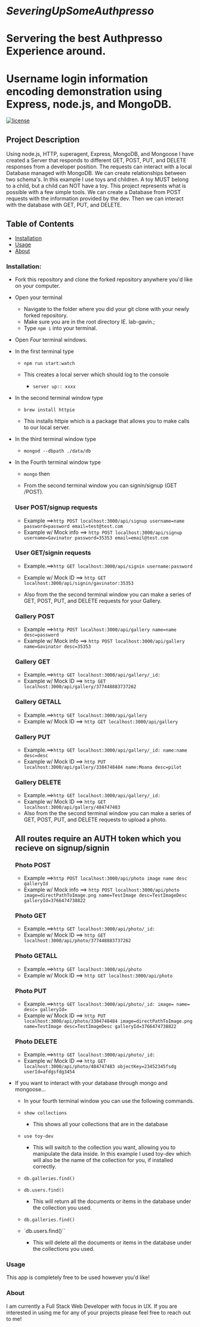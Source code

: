 # *SeveringUpSomeAuthpresso*
# Servering the best Authpresso Experience around.

# Username login information encoding demonstration using Express, node.js, and MongoDB.
[![license](https://img.shields.io/github/license/mashape/apistatus.svg)]()

## Project Description
Using node.js, HTTP, superagent, Express, MongoDB, and Mongoose I have created a Server that responds to different GET, POST, PUT, and DELETE responses from a developer position. The requests can interact with a local Database managed with MongoDB. We can create relationships between two schema's. In this example I use toys and children. A toy MUST belong to a child, but a child can NOT have a toy. This project represents what is possible with a few simple tools. We can create a Database from POST requests with the information provided by the dev. Then we can interact with the database with GET, PUT, and DELETE.

## Table of Contents
+ [Installation](#installation)
+ [Usage](#Usage)
+ [About](#About)

### Installation:
+ Fork this repository and clone the forked repository anywhere you'd like on your computer.
<!-- hope this works -->
+ Open your terminal
  + Navigate to the folder where you did your git clone with your newly forked repository.
  + Make sure you are in the root directory IE. lab-gavin.;
  + Type `npm i` into your terminal.
+ Open *Four* terminal windows.
+ In the first terminal type
  + `npm run start:watch`

  + This creates a local server which should log to the console
    + `server up:: xxxx`

+ In the second terminal window type
  + `brew install httpie`

  + This installs httpie which is a package that allows you to make calls to our local server.

+ In the third terminal window type
    + `mongod --dbpath ./data/db`

+ In the Fourth terminal window type
  + `mongo` then

  + From the second terminal window you can signin/signup (GET /POST).
  ### User POST/signup requests
  + Example ==>`http POST localhost:3000/api/signup username=name password=password email=test@test.com`
  + Example w/ Mock info ==> `http POST localhost:3000/api/signup username=Gavinator password=35353 email=email@test.com`

  ### User GET/signin requests
  + Example.==>`http GET localhost:3000/api/signin username:password`
  + Example w/ Mock ID ==> `http GET localhost:3000/api/signin/gavinator:35353`



  + Also from the the second terminal window you can make a series of GET, POST, PUT, and DELETE requests for your Gallery.
  ### Gallery POST
  + Example ==>`http POST localhost:3000/api/gallery name=name desc=password`
  + Example w/ Mock info ==> `http POST localhost:3000/api/gallery name=Gavinator desc=35353`

  ### Gallery GET
  + Example.==>`http GET localhost:3000/api/gallery/_id:`
  + Example w/ Mock ID ==> `http GET localhost:3000/api/gallery/377448883737262`

  ### Gallery GETALL
  + Example.==>`http GET localhost:3000/api/gallery`
  + Example w/ Mock ID ==> `http GET localhost:3000/api/gallery`

  ### Gallery PUT
  + Example.==>`http GET localhost:3000/api/gallery/_id: name:name desc=desc`
  + Example w/ Mock ID ==> `http PUT localhost:3000/api/gallery/3384748484 name:Moana desc=pilot`

  ### Gallery DELETE
  + Example.==>`http GET localhost:3000/api/gallery/_id:`
  + Example w/ Mock ID ==> `http GET localhost:3000/api/gallery/484747483`


  <!-- ## Example Requests
  * **POST /api/toy** (requires bearer auth token)
  `https://localhost:8080/api/toy`
  ```js
  <!-- Example Body -->
  <!-- {
    "name": "barney,
    "desc": "purple dino"
  } -->

  + Also from the the second terminal window you can make a series of GET, POST, PUT, and DELETE requests to upload a photo.

  ## All routes require an AUTH token which you recieve on signup/signin
  ### Photo POST
  + Example ==>`http POST localhost:3000/api/photo image name desc galleryId`
  + Example w/ Mock info ==> `http POST localhost:3000/api/photo image=directPathToImage.png name=TestImage desc=TestImageDesc galleryId=3766474738822`

  ### Photo GET
  + Example.==>`http GET localhost:3000/api/photo/_id:`
  + Example w/ Mock ID ==> `http GET localhost:3000/api/photo/377448883737262`

  ### Photo GETALL
  + Example.==>`http GET localhost:3000/api/photo`
  + Example w/ Mock ID ==> `http GET localhost:3000/api/photo`

  ### Photo PUT
  + Example.==>`http GET localhost:3000/api/photo/_id: image= name= desc= galleryId=`
  + Example w/ Mock ID ==> `http PUT localhost:3000/api/photo/3384748484 image=directPathToImage.png name=TestImage desc=TestImageDesc galleryId=3766474738822`

  ### Photo DELETE
  + Example.==>`http GET localhost:3000/api/photo/_id:`
  + Example w/ Mock ID ==> `http GET localhost:3000/api/photo/484747483 objectKey=23452345fsdg userId=afdgsfdg3454`



<!-- ```
for code blocks
``` -->

+ If you want to interact with your database through mongo and mongoose...
  + In your fourth terminal window you can use the following commands.

  + `show collections`
    + This shows all your collections that are in the database

  + `use toy-dev`
    + This will switch to the collection you want, allowing you to manipulate the data inside. In this example I used toy-dev which will also be the name of the collection for you, if installed correctly.

  + `db.galleries.find()`
  + `db.users.find()`
    + This will return all the documents or items in the database under the collection you used.

  + `db.galleries.find()`
  + `db.users.find()``
    + This will delete all the documents or items in the database under the collections you used.

### Usage
This app is completely free to be used however you'd like!


### About
I am currently a Full Stack Web Developer with focus in UX. If you are interested in using me for any of your projects please feel free to reach out to me!

